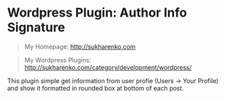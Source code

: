 Wordpress Plugin: Author Info Signature
=======================================

> My Homepage: <http://sukharenko.com>

> My Wordpress Plugins: <http://sukharenko.com/category/development/wordpress/>

This plugin simple get information from user profie (Users -> Your Profile) and show it formatted in rounded box at bottom of each post.

